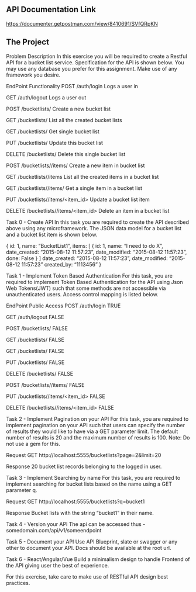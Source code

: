 
## API Documentation Link

https://documenter.getpostman.com/view/8410691/SVfQRpKN



## The Project

Problem Description
In this exercise you will be required to create a Restful API for a bucket list service. Specification for the API is shown below. You may use any database you prefer for this assignment. Make use of any framework you desire.

EndPoint	Functionality
POST /auth/login	Logs a user in

GET /auth/logout	Logs a user out

POST /bucketlists/	Create a new bucket list

GET /bucketlists/	List all the created bucket lists

GET /bucketlists/<id>	Get single bucket list
	
PUT /bucketlists/<id>	Update this bucket list
	
DELETE /bucketlists/<id>	Delete this single bucket list
	
POST /bucketlists/<id>/items/	Create a new item in bucket list
	
GET /bucketlists/<id>/items	List all the created items in a bucket list
	
GET /bucketlists/<id>/items/<id>	Get a single item in a bucket list
	
PUT /bucketlists/<id>/items/<item_id>	Update a bucket list item
	
DELETE /bucketlists/<id>/items/<item_id>	Delete an item in a bucket list


Task 0 - Create API
In this task you are required to create the API described above using any microframework. The JSON data model for a bucket list and a bucket list item is shown below.


{
    id: 1,
    name: “BucketList1”,
    items: [
        {
id: 1,
name: “I need to do X”,
date_created: “2015-08-12 11:57:23”,
date_modified: “2015-08-12 11:57:23”,
done: False
}
]
    date_created: “2015-08-12 11:57:23”,
    date_modified: “2015-08-12 11:57:23”
    created_by: “1113456”
}


Task 1 - Implement Token Based Authentication
For this task, you are required to implement Token Based Authentication for the API using Json Web Tokens(JWT) such that some methods are not accessible via unauthenticated users. Access control mapping is listed below.

EndPoint	Public Access
POST /auth/login	TRUE

GET /auth/logout	FALSE

POST /bucketlists/	FALSE

GET /bucketlists/	FALSE

GET /bucketlists/<id>	FALSE
	
PUT /bucketlists/<id>	FALSE
	
DELETE /bucketlists/<id>	FALSE
	
POST /bucketlists/<id>/items/	FALSE
	
PUT /bucketlists/<id>/items/<item_id>	FALSE
	
DELETE /bucketlists/<id>/items/<item_id>	FALSE


Task 2 - Implement Pagination on your API
For this task, you are required to implement pagination on your API such that users can specify the number of results they would like to have via a GET parameter limit. The default number of results is 20 and the maximum number of results is 100. 
Note: Do not use a gem for this.


Request
GET http://localhost:5555/bucketlists?page=2&limit=20


Response
20 bucket list records belonging to the logged in user.


Task 3 - Implement Searching by name
For this task, you are required to implement searching for bucket lists based on the name using a GET parameter q.


Request
GET http://localhost:5555/bucketlists?q=bucket1


Response
Bucket lists with the string “bucket1” in their name.


Task 4 - Version your API
The api can be accessed thus - somedomain.com/api/v1/someendpoint

Task 5 - Document your API
Use API Blueprint, slate or swagger or any other to document your API.
Docs should be available at the root url.


Task 6 - React/Angular/Vue
Build a minimalism design to handle Frontend of the API giving user the best of experience.


For this exercise, take care to make use of RESTful API design best practices.

